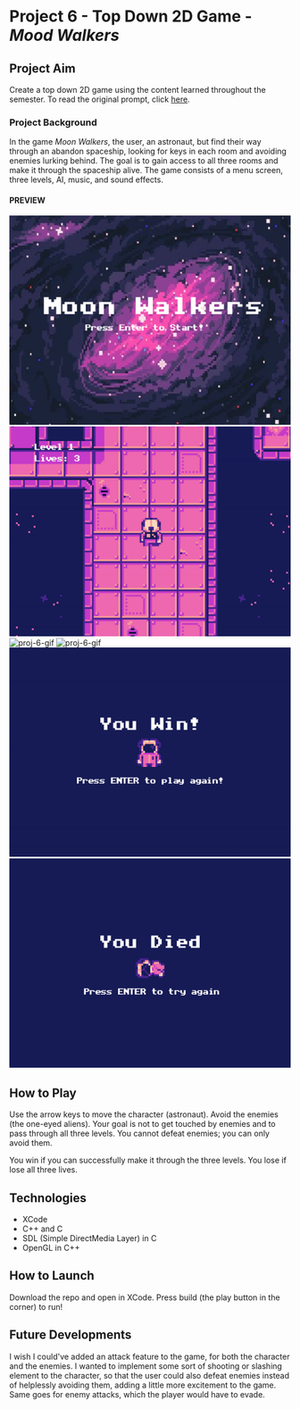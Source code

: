 
# Project 6 - Top Down 2D Game - _Mood Walkers_
## Project Aim
Create a top down 2D game using the content learned throughout the semester. To read the original prompt, click [here](https://github.com/carmineguida/CS3113/blob/master/Projects/Project%206%20-%20Student's%20Choice.pdf). 

### Project Background

In the game _Moon Walkers_, the user, an astronaut, but find their way through an abandon spaceship, looking for keys in each room
and avoiding enemies lurking behind. The goal is to gain access to all three rooms and make it through the spaceship
alive. The game consists of a menu screen, three levels, AI, music, and sound effects.

#### PREVIEW

![proj-6-img](https://github.com/baelul/CSUY3113/blob/main/Proj6/menu.png)
![proj-6-gif](https://github.com/baelul/CSUY3113/blob/main/Proj6/lvl1.gif)
![proj-6-gif](https://github.com/baelul/CSUY3113/blob/main/Proj6/lvl2.gif)
![proj-6-gif](https://github.com/baelul/CSUY3113/blob/main/Proj6/lvl3.gif)
![proj-6-gif](https://github.com/baelul/CSUY3113/blob/main/Proj6/win.gif)
![proj-6-gif](https://github.com/baelul/CSUY3113/blob/main/Proj6/death.gif)

## How to Play

Use the arrow keys to move the character (astronaut). Avoid the enemies (the one-eyed aliens). Your goal is not to get touched by enemies and to pass through all three levels. You cannot defeat enemies; you can only avoid them.

You win if you can successfully make it through the three levels. You lose if lose all three lives.

## Technologies
* XCode
* C++ and C
* SDL (Simple DirectMedia Layer) in C
* OpenGL in C++

## How to Launch
Download the repo and open in XCode. Press build (the play button in the corner) to run!

## Future Developments
I wish I could've added an attack feature to the game, for both the character and the enemies. I wanted to implement some
sort of shooting or slashing element to the character, so that the user could also defeat enemies instead of helplessly avoiding them, adding a little more excitement to the game. Same goes for enemy attacks, which the player would have to 
evade.
